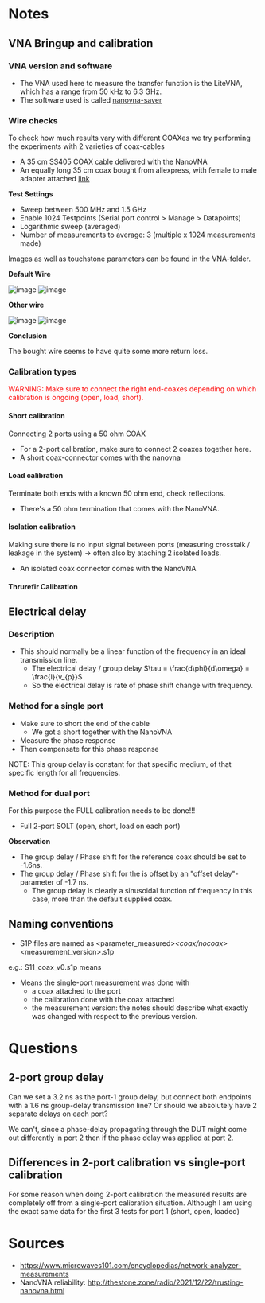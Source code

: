 # Notes
## VNA Bringup and calibration
### VNA version and software
- The VNA used here to measure the transfer function is the LiteVNA, which has a range from 50 kHz to 6.3 GHz.
- The software used is called [nanovna-saver](https://github.com/NanoVNA-Saver/nanovna-saver)

### Wire checks
To check how much results vary with different COAXes we try performing the experiments with 2 varieties of coax-cables
- A 35 cm SS405 COAX cable delivered with the NanoVNA
- An equally long 35 cm coax bought from aliexpress, with female to male adapter attached [link](https://www.aliexpress.com/store/3516063?spm=a2g0o.order_list.order_list_main.52.1b415c5fTypAqu)

**Test Settings**
- Sweep between 500 MHz and 1.5 GHz
- Enable 1024 Testpoints (Serial port control > Manage > Datapoints)
- Logarithmic sweep (averaged)
- Number of measurements to average: 3 (multiple x 1024 measurements made)

Images as well as touchstone parameters can be found in the VNA-folder.

**Default Wire**

![image](images/S11_default.png)
![image](images/S21_default.png)


**Other wire**

![image](images/S11_prop.png)
![image](images/S21_prop.png)


**Conclusion**

The bought wire seems to have quite some more return loss.

### Calibration types
<span style="color: red;">WARNING: Make sure to connect the right end-coaxes depending on which calibration is ongoing (open, load, short).</span>



#### Short calibration
Connecting 2 ports using a 50 ohm COAX
- For a 2-port calibration, make sure to connect 2 coaxes together here.
- A short coax-connector comes with the nanovna

#### Load calibration
Terminate both ends with a known 50 ohm end, check reflections.
- There's a 50 ohm termination that comes with the NanoVNA.

#### Isolation calibration
Making sure there is no input signal between ports (measuring crosstalk / leakage in the system) -> often also by ataching 2 isolated loads.
- An isolated coax connector comes with the NanoVNA

#### Thrurefir Calibration


## Electrical delay
### Description
- This should normally be a linear function of the frequency in an ideal transmission line.
	- The electrical delay / group delay $\tau = \frac{d\phi}{d\omega} = \frac{l}{v_{p}}$
	- So the electrical delay is rate of phase shift change with frequency. 


### Method for a single port
- Make sure to short the end of the cable
	- We got a short together with the NanoVNA
- Measure the phase response
- Then compensate for this phase response

NOTE: This group delay is constant for that specific medium, of that specific length for all frequencies.

### Method for dual port 
For this purpose the FULL calibration needs to be done!!!
- Full 2-port SOLT (open, short, load on each port)

**Observation**
- The group delay / Phase shift for the reference coax should be set to -1.6ns.
- The group delay / Phase shift for the is offset by an "offset delay"-parameter of -1.7 ns.
	- The group delay is clearly a sinusoidal function of frequency in this case, more than the default supplied coax.


## Naming conventions
- S1P files are named as <parameter_measured>_<coax/nocoax>_<measurement_version>.s1p

e.g.: S11_coax_v0.s1p means
- Means the single-port measurement was done with 
	- a coax attached to the port
	- the calibration done with the coax attached
	- the measurement version: the notes should describe what exactly was changed with respect to the previous version.

# Questions
## 2-port group delay
Can we set a 3.2 ns as the port-1 group delay, but connect both endpoints with a 1.6 ns group-delay transmission line? Or should we absolutely have 2 separate delays on each port?

We can't, since a phase-delay propagating through the DUT might come out differently in port 2 then if the phase delay was applied at port 2.

## Differences in 2-port calibration vs single-port calibration
For some reason when doing 2-port calibration the measured results are completely off from a single-port calibration situation. 
Although I am using the exact same data for the first 3 tests for port 1 (short, open, loaded)

# Sources
- https://www.microwaves101.com/encyclopedias/network-analyzer-measurements
- NanoVNA reliability: http://thestone.zone/radio/2021/12/22/trusting-nanovna.html

